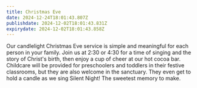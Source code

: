 ```yaml
---
title: Christmas Eve
date: 2024-12-24T18:01:43.807Z
publishdate: 2024-12-02T18:01:43.831Z
expirydate: 2024-12-02T18:01:43.858Z
---
```

O﻿ur candlelight Christmas Eve service is simple and meaningful for each person in your family. Join us at 2:30 or 4:30 for a time of singing and the story of Christ's birth, then enjoy a cup of cheer at our hot cocoa bar. Childcare will be provided for preschoolers and toddlers in their festive classrooms, but they are also welcome in the sanctuary. They even get to hold a candle as we sing Silent Night! The sweetest memory to make.